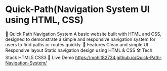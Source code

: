 ﻿# Quick-Path(Navigation System UI using HTML, CSS)
🧭 Quick Path Navigation System
A basic website built with HTML and CSS, designed to demonstrate a simple and responsive navigation system for users to find paths or routes quickly.
🔧 Features
Clean and simple UI
Responsive layout
Static navigation design using HTML & CSS
🛠️ Tech Stack
HTML5
CSS3
🔗 Live Demo
https://mohit82734.github.io/Quick-Path-Navigation-System/

